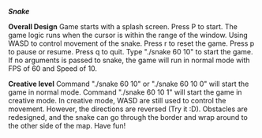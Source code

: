 ***Snake***

**Overall Design**
	Game starts with a splash screen. Press P to start.
	The game logic runs when the cursor is within the range of the window.
	Using WASD to control movement of the snake.
	Press r to reset the game.
	Press p to pause or resume.
	Press q to quit.
	Type "./snake 60 10" to start the game.
	If no arguments is passed to snake, the game will run in normal mode with FPS of 60 and Speed of 10.

**Creative level**
	Command "./snake 60 10" or "./snake 60 10 0" will start the game in normal mode.
	Command "./snake 60 10 1" will start the game in creative mode.
	In creative mode, WASD are still used to control the movement. However, the directions are reversed (Try it :D).
	Obstacles are redesigned, and the snake can go through the border and wrap around to the other side of the map.
	Have fun!
